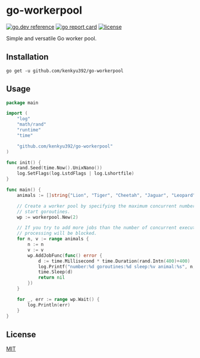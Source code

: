 # go-workerpool

[![go.dev reference](https://img.shields.io/badge/go.dev-reference-00ADD8?logo=go)](https://pkg.go.dev/github.com/kenkyu392/go-workerpool)
[![go report card](https://goreportcard.com/badge/github.com/kenkyu392/go-workerpool)](https://goreportcard.com/report/github.com/kenkyu392/go-workerpool)
[![license](https://img.shields.io/github/license/kenkyu392/go-workerpool.svg)](LICENSE)

Simple and versatile Go worker pool.

## Installation

```
go get -u github.com/kenkyu392/go-workerpool
```

## Usage

```go
package main

import (
	"log"
	"math/rand"
	"runtime"
	"time"

	"github.com/kenkyu392/go-workerpool"
)

func init() {
	rand.Seed(time.Now().UnixNano())
	log.SetFlags(log.LstdFlags | log.Lshortfile)
}

func main() {
	animals := []string{"Lion", "Tiger", "Cheetah", "Jaguar", "Leopard", "Cat", "Cougar"}

	// Create a worker pool by specifying the maximum concurrent number and
	// start goroutines.
	wp := workerpool.New(2)

	// If you try to add more jobs than the number of concurrent executions,
	// processing will be blocked.
	for n, v := range animals {
		n := n
		v := v
		wp.AddJobFunc(func() error {
			d := time.Millisecond * time.Duration(rand.Intn(400)+400)
			log.Printf("number:%d goroutines:%d sleep:%v animal:%s", n, runtime.NumGoroutine(), d, v)
			time.Sleep(d)
			return nil
		})
	}

	for _, err := range wp.Wait() {
		log.Println(err)
	}
}
```

## License

[MIT](LICENSE)
